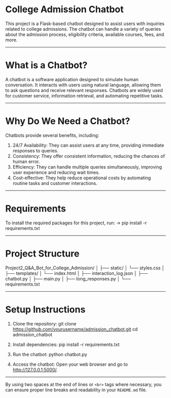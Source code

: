 # College Admission Chatbot 
This project is a Flask-based chatbot designed to assist users with inquiries related to college admissions. The chatbot can handle a variety of queries about the admission process, eligibility criteria, available courses, fees, and more.

--------------------------------------------------------------------------
# What is a Chatbot?
A chatbot is a software application designed to simulate human conversation. It interacts with users using natural language, allowing them to ask questions and receive relevant responses. Chatbots are widely used for customer service, information retrieval, and automating repetitive tasks.

--------------------------------------------------------------------------

# Why Do We Need a Chatbot?
Chatbots provide several benefits, including:

1) 24/7 Availability: They can assist users at any time, providing immediate responses to queries.
2) Consistency: They offer consistent information, reducing the chances of human error.
3) Efficiency: They can handle multiple queries simultaneously, improving user experience and reducing wait times.
4) Cost-effective: They help reduce operational costs by automating routine tasks and customer interactions.

---------------------------------------------------------------------------
# Requirements
To install the required packages for this project, run:
-> pip install -r requirements.txt

---------------------------------------------------------------------------

# Project Structure
Project2_Q&A_Bot_for_College_Admission/
│
├── static/
│   └── styles.css
│
├── templates/
│   └── index.html
│
├── interaction_log.json
│
├── chatbot.py
│
├── main.py
│
├── long_responses.py
│
└── requirements.txt

---------------------------------------------------------------------------
# Setup Instructions

1) Clone the repository:
   git clone https://github.com/yourusername/admission_chatbot.git
   cd admission_chatbot

2) Install dependencies:
   pip install -r requirements.txt

3) Run the chatbot:
   python chatbot.py

4) Access the chatbot:
   Open your web browser and go to http://127.0.0.1:5000/.

------------------------------------------------------------------------------
By using two spaces at the end of lines or `<br>` tags where necessary, you can ensure proper line breaks and readability in your `README.md` file.
